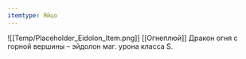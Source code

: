 ```yaml
---
itemtype: Яйцо
---
```

![[Temp/Placeholder_Eidolon_Item.png]]
[[Огнеплюй]] Дракон огня с горной вершины – эйдолон маг. урона класса S.

